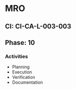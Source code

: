 # MRO

## CI: CI-CA-L-003-003
## Phase: 10

### Activities
- Planning
- Execution
- Verification
- Documentation
